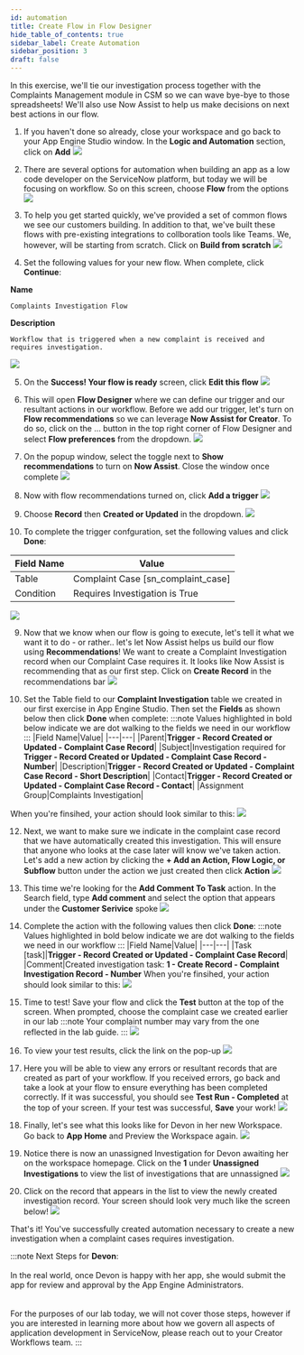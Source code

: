 ```yaml
---
id: automation
title: Create Flow in Flow Designer
hide_table_of_contents: true
sidebar_label: Create Automation
sidebar_position: 3
draft: false
---
```


In this exercise, we'll tie our investigation process together with the Complaints Management module in CSM so we can wave bye-bye to those spreadsheets! We'll also use Now Assist to help us make decisions on next best actions in our flow.

1. If you haven't done so already, close your workspace and go back to your App Engine Studio window. In the **Logic and Automation** section, click on **Add**
![](../images/2023-09-27-13-24-58.png)


2. There are several options for automation when building an app as a low code developer on the ServiceNow platform, but today we will be focusing on workflow. So on this screen, choose **Flow** from the options
![](../images/2023-10-30-10-14-28.png)


3. To help you get started quickly, we've provided a set of common flows we see our customers building. In addition to that, we've built these flows with pre-existing integrations to collboration tools like Teams. We, however, will be starting from scratch. Click on **Build from scratch**
![](../images/2023-09-27-13-29-39.png)


4. Set the following values for your new flow. When complete, click **Continue**:

 **Name**
 ```
 Complaints Investigation Flow
 ```
 **Description**
 ```
 Workflow that is triggered when a new complaint is received and requires investigation.
 ```
![](../images/2023-10-30-10-15-39.png)


5. On the **Success! Your flow is ready** screen, click **Edit this flow**
![](../images/2023-09-27-13-35-15.png)


6. This will open **Flow Designer** where we can define our trigger and our resultant actions in our workflow. Before we add our trigger, let's turn on **Flow recommendations** so we can leverage **Now Assist for Creator**. To do so, click on the ... button in the top right corner of Flow Designer and select **Flow preferences** from the dropdown.
![](../images/2023-10-30-10-10-25.png)


7. On the popup window, select the toggle next to **Show recommendations** to turn on **Now Assist**. Close the window once complete
![](../images/2023-10-30-10-12-30.png)
   

8. Now with flow recommendations turned on, click **Add a trigger**
![](../images/2023-10-30-09-41-44.png)


7. Choose **Record** then **Created or Updated** in the dropdown. 
![](../images/2023-10-30-09-43-11.png)


8. To complete the trigger confguration, set the following values and click **Done**:
 
 |Field Name|Value|
 |---|---|
 |Table|Complaint Case [sn_complaint_case]|
 |Condition|Requires Investigation is True|
![](../images/2023-10-30-10-18-53.png)


9. Now that we know when our flow is going to execute, let's tell it what we want it to do - or rather.. let's let Now Assist helps us build our flow using **Recommendations**! We want to create a Complaint Investigation record when our Complaint Case requires it. It looks like Now Assist is recommending that as our first step. Click on **Create Record** in the recommendations bar 
![](../images/2023-10-30-10-51-24.png)


10.  Set the Table field to our **Complaint Investigation** table we created in our first exercise in App Engine Studio. Then set the **Fields** as shown below then click **Done** when complete:
 :::note
 Values highlighted in bold below indicate we are dot walking to the fields we need in our workflow
 :::
 |Field Name|Value|
 |---|---|
 |Parent|**Trigger - Record Created or Updated - Complaint Case Record**|
 |Subject|Investigation required for **Trigger - Record Created or Updated - Complaint Case Record - Number**|
 |Description|**Trigger - Record Created or Updated - Complaint Case Record - Short Description**|
 |Contact|**Trigger - Record Created or Updated - Complaint Case Record - Contact**|
 |Assignment Group|Complaints Investigation|

 When you're finsihed, your action should look similar to this:
 ![](../images/2023-10-30-09-51-36.png)


 12. Next, we want to make sure we indicate in the complaint case record that we have automatically created this investigation. This will ensure that anyone who looks at the case later will know we've taken action. Let's add a new action by clicking the **+ Add an Action, Flow Logic, or Subflow** button under the action we just created then click **Action**
![](../images/2023-10-30-09-52-25.png)


13. This time we're looking for the **Add Comment To Task** action. In the Search field, type **Add comment** and select the option that appears under the **Customer Serivice** spoke
![](../images/2023-10-30-09-53-20.png)


14. Complete the action with the following values then click **Done**:
 :::note
 Values highlighted in bold below indicate we are dot walking to the fields we need in our workflow
 :::
 |Field Name|Value|
 |---|---|
 |Task [task]|**Trigger - Record Created or Updated - Complaint Case Record**|
 |Comment|Created investigation task: **1 - Create Record - Complaint Investigation Record - Number**
 When you're finsihed, your action should look similar to this:
 ![](../images/2023-10-30-09-54-35.png)


15. Time to test! Save your flow and click the **Test** button at the top of the screen. When prompted, choose the complaint case we created earlier in our lab
:::note
Your complaint number may vary from the one reflected in the lab guide.
:::
![](../images/2023-10-30-09-56-45.png)


16. To view your test results, click the link on the pop-up
![](../images/2023-10-30-09-55-12.png)


17. Here you will be able to view any errors or resultant records that are created as part of your workflow. If you received errors, go back and take a look at your flow to ensure everything has been completed correctly. If it was successful, you should see **Test Run - Completed** at the top of your screen. If your test was successful, **Save** your work!
![](../images/2023-10-30-09-56-15.png)


18. Finally, let's see what this looks like for Devon in her new Workspace. Go back to **App Home** and Preview the Workspace again.
![](../images/2023-10-30-09-58-25.png)


19. Notice there is now an unassigned Investigation for Devon awaiting her on the workspace homepage. Click on the **1** under **Unassigned Investigations** to view the list of investigations that are unnassigned
![](../images/2023-09-27-14-26-05.png)


 20. Click on the record that appears in the list to view the newly created investigation record. Your screen should look very much like the screen below!
![](../images/2023-09-27-14-57-05.png)

That's it! You've successfully created automation necessary to create a new investigation when a complaint cases requires investigation. 

:::note
Next Steps for **Devon**:   
<br/>
In the real world, once Devon is happy with her app, she would submit the app for review and approval by the App Engine Administrators.     
<br/>
<br/>
For the purposes of our lab today, we will not cover those steps, however if you are interested in learning more about how we govern all aspects of application development in ServiceNow, please reach out to your Creator Workflows team.
:::
